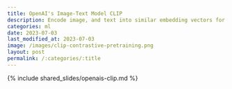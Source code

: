 ```yaml
---
title: OpenAI's Image-Text Model CLIP
description: Encode image, and text into similar embedding vectors for multimodality.
categories: ml
date: 2023-07-03
last_modified_at: 2023-07-03
image: /images/clip-contrastive-pretraining.png
layout: post
permalink: /:categories/:title
---
```


{% include shared_slides/openais-clip.md %}
